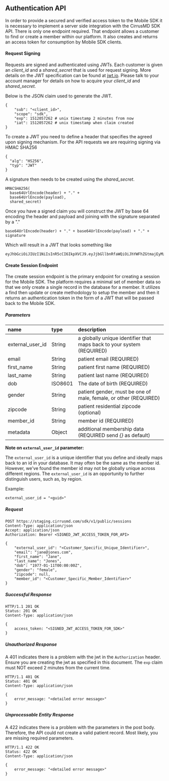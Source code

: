 ## Authentication API

In order to provide a secured and verified access token to the Mobile SDK it is necessary to implement a server side integration with the CirrusMD SDK API. There is only one endpoint required. That endpoint allows a customer to find or create a member within our platform. It also creates and returns an access token for consumption by Mobile SDK clients.

#### Request Signing

Requests are signed and authenticated using JWTs. Each customer is given an _client\_id_ and a _shared\_secret_ that is used for request signing. More details on the JWT specification can be found at [jwt.io](https://jwt.io/introduction/). Please talk to your account manager for details on how to acquire your _client\_id_  and _shared\_secret._

Below is the JSON claim used to generate the JWT.

```
{
    "sub": "<client_id>",
    "scope": "sdk",
    "exp": 1512057262 # unix timestamp 2 minutes from now
    "iat": 1512057262 # unix timestamp when claim created
}
```

To create a JWT you need to define a header that specifies the agreed upon signing mechanism. For the API requests we are requiring signing via HMAC SHA256

```
{
  "alg": "HS256",
  "typ": "JWT"
}
```

A signature then needs to be created using the _shared\_secret_.

```
HMACSHA256(
  base64UrlEncode(header) + "." +
  base64UrlEncode(payload),
  shared_secret)
```

Once you have a signed claim you will construct the JWT by base 64 encoding the header and payload and joining with the signature separated by a "."

```
base64UrlEncode(header) + "." + base64UrlEncode(payload) + "." + signature
```

Which will result in a JWT that looks something like

```
eyJhbGciOiJIUzI1NiIsInR5cCI6IkpXVCJ9.eyJjbGllbnRfaWQiOiJhYWFhZGtmajEyMzEyYXFrdmFzZGZkczIzNDQyMzE0MXZhc2FkYiIsImV4cCI6MTUxMjA1NzI2MiwiaWF0IjoxNTEyMDU3MjYyfQ.aCNXGvoiDz2s6Pu0Yt4fRFRTCGt0FjwUIARarT68YN8
```

#### 

#### Create Session Endpoint

The create session endpoint is the primary endpoint for creating a session for the Mobile SDK. The platform requires a minimal set of member data so that we only create a single record in the database for a member. It utilizes a find then update or create methodology to setup the member and then it returns an authentication token in the form of a JWT that will be passed back to the Mobile SDK.

##### Parameters

| name  | type | description |
| :--- | :--- |:---
| external\_user\_id | String | a globally unique identifier that maps back to your system \(REQUIRED\) |
| email | String | patient email \(REQUIRED\) |
| first\_name | String |patient first name \(REQUIRED\) |
| last\_name | String | patient last name \(REQUIRED\) |
| dob | ISO8601 | The date of birth \(REQUIRED\) |
| gender | String | patient gender, must be one of male, female, or other \(REQUIRED\) |
| zipcode | String | patient residential zipcode \(optional\) |
| member\_id | String| member id \(REQUIRED\) |
| metadata | Object | additional membership data (REQUIRED send *{}* as default\) |

**Note on `external_user_id` parameter:**

The `external_user_id` is a unique identifier that you define and ideally maps back to an id in your database. It may often be the same as the member id. However, we've found the member id may not be globally unique across different regions. The `external_user_id` is an opportunity to further distinguish users, such as, by region. 

Example: 
```
external_user_id = "<guid>"
```

##### Request

```
POST https://staging.cirrusmd.com/sdk/v1/public/sessions
Content-Type: application/json
Accept: application/json
Authorization: Bearer <SIGNED_JWT_ACCESS_TOKEN_FOR_API>

{
    "external_user_id": "<Customer_Specific_Unique_Identifier>",
    "email": "jane@jones.com",
    "first_name": "Jane",
    "last_name": "Jones",
    "dob": "1977-01-11T00:00:00Z",
    "gender": "female",
    "zipcode": null,
    "member_id": "<Customer_Specific_Member_Identifier>"
}
```

##### Successful Response

```
HTTP/1.1 201 OK
Status: 201 OK
Content-Type: application/json

{
    access_token: "<SIGNED_JWT_ACCESS_TOKEN_FOR_SDK>"
}
```

##### Unauthorized Response

A 401 indicates there is a problem with the jwt in the `Authorization` header. Ensure you are creating the jwt as specified in this document. The `exp` claim must NOT exceed 2 minutes from the current time.

```
HTTP/1.1 401 OK
Status: 401 OK
Content-Type: application/json

{
    error_message: "<detailed error message>"
}
```

##### Unprocessable Entity Response

A 422 indicates there is a problem with the parameters in the post body. Therefore, the API could not create a valid patient record. Most likely, you are missing required parameters. 

```
HTTP/1.1 422 OK
Status: 422 OK
Content-Type: application/json

{
    error_message: "<detailed error message>"
}
```


